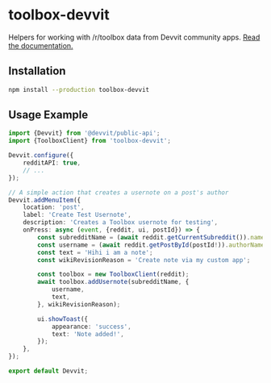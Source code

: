 # toolbox-devvit

Helpers for working with /r/toolbox data from Devvit community apps. [Read the documentation.](https://toolbox-team.github.io/storage/modules/toolbox-devvit.html)

## Installation

```bash
npm install --production toolbox-devvit
```

## Usage Example

```ts
import {Devvit} from '@devvit/public-api';
import {ToolboxClient} from 'toolbox-devvit';

Devvit.configure({
	redditAPI: true,
	// ...
});

// A simple action that creates a usernote on a post's author
Devvit.addMenuItem({
	location: 'post',
	label: 'Create Test Usernote',
	description: 'Creates a Toolbox usernote for testing',
	onPress: async (event, {reddit, ui, postId}) => {
		const subredditName = (await reddit.getCurrentSubreddit()).name;
		const username = (await reddit.getPostById(postId!)).authorName;
		const text = 'Hihi i am a note';
		const wikiRevisionReason = 'Create note via my custom app';

		const toolbox = new ToolboxClient(reddit);
		await toolbox.addUsernote(subredditName, {
			username,
			text,
		}, wikiRevisionReason);

		ui.showToast({
			appearance: 'success',
			text: 'Note added!',
		});
	},
});

export default Devvit;
```
